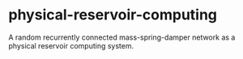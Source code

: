 # physical-reservoir-computing
A random recurrently connected mass-spring-damper network as a physical reservoir computing system.


